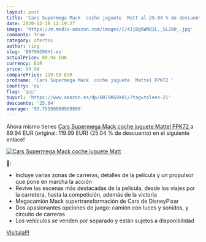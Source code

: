 ```yaml
---
layout: post
title: 'Cars Supermega Mack  coche juguete  Matt al 25.04 % de descuento'
date: 2020-12-19 12:19:27
image: 'https://m.media-amazon.com/images/I/41jBg6WNQ2L._SL200_.jpg'
comments: true
category: ofertas
author: ring
slug: 'B079KG9XH1-es'
actualPrice: 89.94 EUR
currency: EUR
price: 89.94
comparePrice: 119.99 EUR
prodname: 'Cars Supermega Mack  coche juguete  Mattel FPK72 '
country: 'es'
flag: '🇪🇸'
buyurl: 'https://www.amazon.es/dp/B079KG9XH1/?tag=tolees-21'
descuento: '25.04'
average: '93.75199999999998'
---
```


Ahora mismo tienes [Cars Supermega Mack  coche juguete  Mattel FPK72 ](https://www.amazon.es/dp/B079KG9XH1/?tag=tolees-21) a 89.94 EUR (original: 119.99 EUR) (25.04 %  de descuento) en el siguiente enlace!

[![Cars Supermega Mack  coche juguete  Matt](https://m.media-amazon.com/images/I/41jBg6WNQ2L._SL200_.jpg)](https://www.amazon.es/dp/B079KG9XH1/?tag=tolees-21)

🔎:

- Incluye varias zonas de carreras, detalles de la película y un propulsor que pone en marcha la acción
- Revive las escenas más destacadas de la película, desde los viajes por la carretera, hasta la competición, además de la victoria
- Megacamión Mack supertransformación de Cars de DisneyPixar
- Dos apasionantes opciones de juego: camión con luces y sonidos, y circuito de carreras
- Los vehículos se venden por separado y están sujetos a disponibilidad

[Visítala!!!](https://www.amazon.es/dp/B079KG9XH1/?tag=tolees-21)
